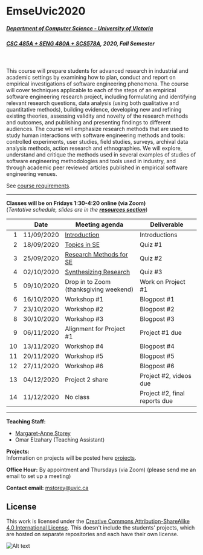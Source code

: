 # EmseUvic2020

##### [Department of Computer Science - University of Victoria](http://www.csc.uvic.ca/)
##### [CSC 485A + SENG 480A + SCS578A](https://heat.csc.uvic.ca/coview/course/2020091/CSC578A), 2020, Fall Semester
<br>

This course will prepare students for advanced research in industrial and academic settings by examining how to plan, conduct and report on empirical investigations of software engineering phenomena. The course will cover techniques applicable to each of the steps of an empirical software engineering research project, including formulating and identifying relevant research questions, data analysis (using both qualitative and quantitative methods), building evidence, developing new and refining existing theories, assessing validity and novelty of the research methods and outcomes, and publishing and presenting findings to different audiences. The course will emphasize research methods that are used to study human interactions with software engineering methods and tools: controlled experiments, user studies, field studies, surveys, archival data analysis methods, action research and ethnographies. We will explore, understand and critique the methods used in several examples of studies of software engineering methodologies and tools used in industry, and through academic peer reviewed articles published in empirical software engineering venues.​

See [course requirements](requirements.md).

---

**Classes will be on Fridays 1:30-4:20 online (via Zoom)**  
(*Tentative schedule, slides are in the [**resources section**](resources)*)


| | Date | Meeting agenda | Deliverable | 
| ---:| ---------- | -------------- | ------------- | 
| 1 | 11/09/2020 | [Introduction]()| Introductions | 
| 2 | 18/09/2020 | [Topics in SE]() | Quiz #1 | 
| 3 | 25/09/2020 | [Research Methods for SE]() | Quiz #2 | 
| 4 | 02/10/2020 | [Synthesizing Research]() | Quiz #3 | 
| 5 | 09/10/2020 | Drop in to Zoom (thanksgiving weekend) | Work on Project #1 |
| 6 | 16/10/2020 | Workshop #1 | Blogpost #1 |
| 7 | 23/10/2020 | Workshop #2 | Blogpost #2 |
| 8 | 30/10/2020 | Workshop #3 | Blogpost #3 |
| 9 | 06/11/2020 | Alignment for Project #1 | Project #1 due | 
| 10 | 13/11/2020 | Workshop #4 | Blogpost #4 |
| 11 | 20/11/2020 | Workshop #5 | Blogpost #5 |
| 12 | 27/11/2020 | Workshop #6 | Blogpost #6 |
| 13 | 04/12/2020 | Project 2 share | Project #2, videos due | 
| 14 | 11/12/2020 | No class | Project #2, final reports due | 

---

**Teaching Staff:**

- [Margaret-Anne Storey](https://margaretannestorey.com/)
- Omar Elzahary (Teaching Assistant)

**Projects:**  
Information on projects will be posted here [projects](projects.md).

**Office Hour:** By appointment and Thursdays (via Zoom) (please send me an email to set up a meeting) 

**Contact email:** [mstorey@uvic.ca](mailto:mstorey@uvic.ca)


## License
This work is licensed under the [Creative Commons Attribution-ShareAlike 4.0 International License](http://creativecommons.org/licenses/by-sa/4.0/). This doesn't include the students' projects, which are hosted on separate repositories and each have their own license.

![Alt text](https://i.creativecommons.org/l/by-sa/4.0/88x31.png "Creative Commons Attribution-ShareAlike 4.0 International License")

